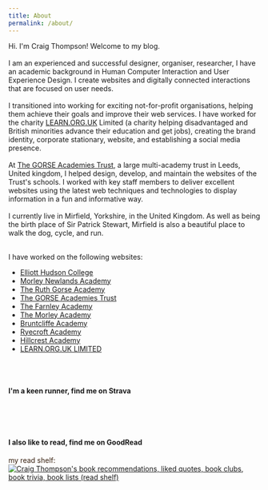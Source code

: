 ```yaml
---
title: About
permalink: /about/
---
```

Hi. I'm Craig Thompson! Welcome to my blog.
<br /><br />
I am an experienced and successful designer, organiser, researcher, I have an academic background in Human Computer Interaction and User Experience Design. I create websites and digitally connected interactions that are focused on user needs.
<br /><br />
I transitioned into working for exciting not-for-profit organisations, helping them achieve their goals and improve their web services. I have worked for the charity <a title="LEARN.ORG.UK Limited" href="http://www.2learn.org.uk">LEARN.ORG.UK</a> Limited (a charity helping disadvantaged and British minorities advance their education and get jobs), creating the brand identity, corporate stationary, website, and establishing a social media presence.
<br /><br />
At <a title="The GORSE Academies Trust" href="http://www.tgat.org.uk/">The GORSE Academies Trust</a>, a large multi-academy trust in Leeds, United kingdom, I helped design, develop, and maintain the websites of the Trust's schools. I worked with key staff members to deliver excellent websites using the latest web techniques and technologies to display information in a fun and informative way.
<br /><br />
I currently live in Mirfield, Yorkshire, in the United Kingdom. As well as being the birth place of Sir Patrick Stewart, Mirfield is also a beautiful place to walk the dog, cycle, and run.
<br /><br />

I have worked on the following websites:<br>
<ul>
<li><a title="Elliott Hudson College" target="_blank" href="http://www.elliotthudsoncollege.co.uk">Elliott Hudson College</a></li>
<li><a title="Morley Newlands Academy" target="_blank" href="http://www.morleynewlands.leeds.sch.uk">Morley Newlands Academy</a></li>
<li><a title="The Ruth Gorse Academy" target="_blank" href="http://www.ruthgorse.leeds.sch.uk">The Ruth Gorse Academy</a></li>
<li><a title="The GORSE Academies Trust" target="_blank" href="http://www.tgat.org.uk">The GORSE Academies Trust</a></li>
<li><a title="The Farnley Academy" target="_blank" href="http://www.farnley.leeds.sch.uk">The Farnley Academy</a></li>
<li><a title="The Morley Academy" target="_blank" href="http://www.morley.leeds.sch.uk">The Morley Academy</a></li>
<li><a title="Bruntcliffe Academy" target="_blank" href="http://www.bruntcliffe.net">Bruntcliffe Academy</a></li>
<li><a title="Ryecroft Academy" target="_blank" href="http://www.ryecroft.leeds.sch.uk">Ryecroft Academy</a></li>
<li><a title="Hillcrest Academy" target="_blank" href="http://www.hillcrest.leeds.sch.uk">Hillcrest Academy</a></li>
<li><a title="LEARN.ORG.UK LIMITED" target="_blank" href="http://www.2learn.org.uk">LEARN.ORG.UK LIMITED</a></li>
</ul>

<br /><br />
<h4>I'm a keen runner, find me on Strava</h4>
<style>
  .strava-badge- { display: inline-block; height: 48px; }
  .strava-badge- img { visibility: hidden; height: 48px; }
  .strava-badge-:hover { background-position: 0 -63px; }
  .strava-badge-follow { height: 48px; width: 48px; background: url(//badges.strava.com/echelon-sprite-48.png) no-repeat 0 0; }
</style>
<a href="http://strava.com/athletes/6725087/badge" class="strava-badge- strava-badge-follow" target="_blank"><img src="//badges.strava.com/echelon-sprite-48.png" alt="Strava" /></a>
<br />
<h4>I also like to read, find me on GoodRead</h4>
<span style="color: #382110">my read shelf:</span><br/><a href="https://www.goodreads.com/review/list/6417785?shelf=read" title="Craig Thompson's book recommendations, liked quotes, book clubs, book trivia, book lists (read shelf)"><img border="0" alt="Craig Thompson's book recommendations, liked quotes, book clubs, book trivia, book lists (read shelf)" src="https://www.goodreads.com/images/badge/badge1.jpg"></a>
<br />
